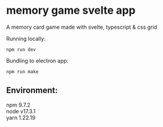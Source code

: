 # memory game svelte app

A memory card game made with svelte, typescript & css grid


Running locally:

```shell
npm run dev
```

Bundling to electron app:
```bash
npm run make
```


Environment:
----
npm 9.7.2  
node v17.3.1  
yarn 1.22.19  